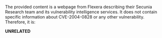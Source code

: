 The provided content is a webpage from Flexera describing their Secunia Research team and its vulnerability intelligence services. It does not contain specific information about CVE-2004-0828 or any other vulnerability. Therefore, it is:

**UNRELATED**